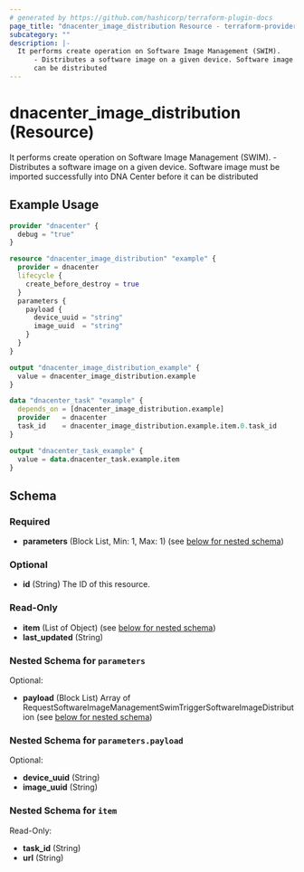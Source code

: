 ```yaml
---
# generated by https://github.com/hashicorp/terraform-plugin-docs
page_title: "dnacenter_image_distribution Resource - terraform-provider-dnacenter"
subcategory: ""
description: |-
  It performs create operation on Software Image Management (SWIM).
      - Distributes a software image on a given device. Software image must be imported successfully into DNA Center before it
      can be distributed
---
```


# dnacenter_image_distribution (Resource)

It performs create operation on Software Image Management (SWIM).
	- Distributes a software image on a given device. Software image must be imported successfully into DNA Center before it
	can be distributed

## Example Usage

```terraform
provider "dnacenter" {
  debug = "true"
}

resource "dnacenter_image_distribution" "example" {
  provider = dnacenter
  lifecycle {
    create_before_destroy = true
  }
  parameters {
    payload {
      device_uuid = "string"
      image_uuid  = "string"
    }
  }
}

output "dnacenter_image_distribution_example" {
  value = dnacenter_image_distribution.example
}

data "dnacenter_task" "example" {
  depends_on = [dnacenter_image_distribution.example]
  provider   = dnacenter
  task_id    = dnacenter_image_distribution.example.item.0.task_id
}

output "dnacenter_task_example" {
  value = data.dnacenter_task.example.item
}
```

<!-- schema generated by tfplugindocs -->
## Schema

### Required

- **parameters** (Block List, Min: 1, Max: 1) (see [below for nested schema](#nestedblock--parameters))

### Optional

- **id** (String) The ID of this resource.

### Read-Only

- **item** (List of Object) (see [below for nested schema](#nestedatt--item))
- **last_updated** (String)

<a id="nestedblock--parameters"></a>
### Nested Schema for `parameters`

Optional:

- **payload** (Block List) Array of RequestSoftwareImageManagementSwimTriggerSoftwareImageDistribution (see [below for nested schema](#nestedblock--parameters--payload))

<a id="nestedblock--parameters--payload"></a>
### Nested Schema for `parameters.payload`

Optional:

- **device_uuid** (String)
- **image_uuid** (String)



<a id="nestedatt--item"></a>
### Nested Schema for `item`

Read-Only:

- **task_id** (String)
- **url** (String)



